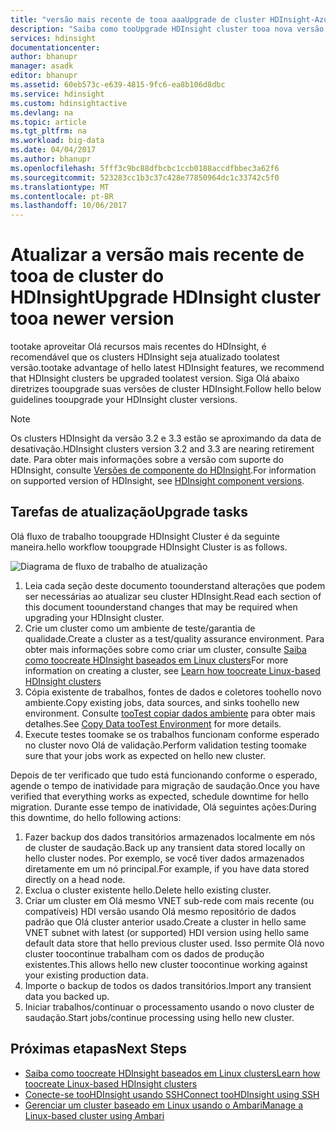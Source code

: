 ```yaml
---
title: "versão mais recente de tooa aaaUpgrade de cluster HDInsight-Azure | Microsoft Docs"
description: "Saiba como tooUpgrade HDInsight cluster tooa nova versão."
services: hdinsight
documentationcenter: 
author: bhanupr
manager: asadk
editor: bhanupr
ms.assetid: 60eb573c-e639-4815-9fc6-ea8b106d8dbc
ms.service: hdinsight
ms.custom: hdinsightactive
ms.devlang: na
ms.topic: article
ms.tgt_pltfrm: na
ms.workload: big-data
ms.date: 04/04/2017
ms.author: bhanupr
ms.openlocfilehash: 5fff3c9bc88dfbcbc1ccb0188accdfbbec3a62f6
ms.sourcegitcommit: 523283cc1b3c37c428e77850964dc1c33742c5f0
ms.translationtype: MT
ms.contentlocale: pt-BR
ms.lasthandoff: 10/06/2017
---
```

# <a name="upgrade-hdinsight-cluster-tooa-newer-version"></a><span data-ttu-id="ef8f8-103">Atualizar a versão mais recente de tooa de cluster do HDInsight</span><span class="sxs-lookup"><span data-stu-id="ef8f8-103">Upgrade HDInsight cluster tooa newer version</span></span>
<span data-ttu-id="ef8f8-104">tootake aproveitar Olá recursos mais recentes do HDInsight, é recomendável que os clusters HDInsight seja atualizado toolatest versão.</span><span class="sxs-lookup"><span data-stu-id="ef8f8-104">tootake advantage of hello latest HDInsight features, we recommend that HDInsight clusters be upgraded toolatest version.</span></span> <span data-ttu-id="ef8f8-105">Siga Olá abaixo diretrizes tooupgrade suas versões de cluster HDInsight.</span><span class="sxs-lookup"><span data-stu-id="ef8f8-105">Follow hello below guidelines tooupgrade your HDInsight cluster versions.</span></span>

> [!NOTE]
> <span data-ttu-id="ef8f8-106">Os clusters HDInsight da versão 3.2 e 3.3 estão se aproximando da data de desativação.</span><span class="sxs-lookup"><span data-stu-id="ef8f8-106">HDInsight clusters version 3.2 and 3.3 are nearing retirement date.</span></span> <span data-ttu-id="ef8f8-107">Para obter mais informações sobre a versão com suporte do HDInsight, consulte [Versões de componente do HDInsight](hdinsight-component-versioning.md#supported-hdinsight-versions).</span><span class="sxs-lookup"><span data-stu-id="ef8f8-107">For information on supported version of HDInsight, see [HDInsight component versions](hdinsight-component-versioning.md#supported-hdinsight-versions).</span></span>
>
>

## <a name="upgrade-tasks"></a><span data-ttu-id="ef8f8-108">Tarefas de atualização</span><span class="sxs-lookup"><span data-stu-id="ef8f8-108">Upgrade tasks</span></span>
<span data-ttu-id="ef8f8-109">Olá fluxo de trabalho tooupgrade HDInsight Cluster é da seguinte maneira.</span><span class="sxs-lookup"><span data-stu-id="ef8f8-109">hello workflow tooupgrade HDInsight Cluster is as follows.</span></span>

![Diagrama de fluxo de trabalho de atualização](./media/hdinsight-upgrade-cluster/upgrade-workflow.png)

1. <span data-ttu-id="ef8f8-111">Leia cada seção deste documento toounderstand alterações que podem ser necessárias ao atualizar seu cluster HDInsight.</span><span class="sxs-lookup"><span data-stu-id="ef8f8-111">Read each section of this document toounderstand changes that may be required when upgrading your HDInsight cluster.</span></span>
2. <span data-ttu-id="ef8f8-112">Crie um cluster como um ambiente de teste/garantia de qualidade.</span><span class="sxs-lookup"><span data-stu-id="ef8f8-112">Create a cluster as a test/quality assurance environment.</span></span> <span data-ttu-id="ef8f8-113">Para obter mais informações sobre como criar um cluster, consulte [Saiba como toocreate HDInsight baseados em Linux clusters](hdinsight-hadoop-provision-linux-clusters.md)</span><span class="sxs-lookup"><span data-stu-id="ef8f8-113">For more information on creating a cluster, see [Learn how toocreate Linux-based HDInsight clusters](hdinsight-hadoop-provision-linux-clusters.md)</span></span>
3. <span data-ttu-id="ef8f8-114">Cópia existente de trabalhos, fontes de dados e coletores toohello novo ambiente.</span><span class="sxs-lookup"><span data-stu-id="ef8f8-114">Copy existing jobs, data sources, and sinks toohello new environment.</span></span> <span data-ttu-id="ef8f8-115">Consulte [tooTest copiar dados ambiente](hdinsight-migrate-from-windows-to-linux.md#copy-data-to-the-test-environment) para obter mais detalhes.</span><span class="sxs-lookup"><span data-stu-id="ef8f8-115">See [Copy Data tooTest Environment](hdinsight-migrate-from-windows-to-linux.md#copy-data-to-the-test-environment) for more details.</span></span>
4. <span data-ttu-id="ef8f8-116">Execute testes toomake se os trabalhos funcionam conforme esperado no cluster novo Olá de validação.</span><span class="sxs-lookup"><span data-stu-id="ef8f8-116">Perform validation testing toomake sure that your jobs work as expected on hello new cluster.</span></span>


<span data-ttu-id="ef8f8-117">Depois de ter verificado que tudo está funcionando conforme o esperado, agende o tempo de inatividade para migração de saudação.</span><span class="sxs-lookup"><span data-stu-id="ef8f8-117">Once you have verified that everything works as expected, schedule downtime for hello migration.</span></span> <span data-ttu-id="ef8f8-118">Durante esse tempo de inatividade, Olá seguintes ações:</span><span class="sxs-lookup"><span data-stu-id="ef8f8-118">During this downtime, do hello following actions:</span></span>

1.  <span data-ttu-id="ef8f8-119">Fazer backup dos dados transitórios armazenados localmente em nós de cluster de saudação.</span><span class="sxs-lookup"><span data-stu-id="ef8f8-119">Back up any transient data stored locally on hello cluster nodes.</span></span> <span data-ttu-id="ef8f8-120">Por exemplo, se você tiver dados armazenados diretamente em um nó principal.</span><span class="sxs-lookup"><span data-stu-id="ef8f8-120">For example, if you have data stored directly on a head node.</span></span>
2.  <span data-ttu-id="ef8f8-121">Exclua o cluster existente hello.</span><span class="sxs-lookup"><span data-stu-id="ef8f8-121">Delete hello existing cluster.</span></span>
3.  <span data-ttu-id="ef8f8-122">Criar um cluster em Olá mesmo VNET sub-rede com mais recente (ou compatíveis) HDI versão usando Olá mesmo repositório de dados padrão que Olá cluster anterior usado.</span><span class="sxs-lookup"><span data-stu-id="ef8f8-122">Create a cluster in hello same VNET subnet with latest (or supported) HDI version using hello same default data store that hello previous cluster used.</span></span> <span data-ttu-id="ef8f8-123">Isso permite Olá novo cluster toocontinue trabalham com os dados de produção existentes.</span><span class="sxs-lookup"><span data-stu-id="ef8f8-123">This allows hello new cluster toocontinue working against your existing production data.</span></span>
4.  <span data-ttu-id="ef8f8-124">Importe o backup de todos os dados transitórios.</span><span class="sxs-lookup"><span data-stu-id="ef8f8-124">Import any transient data you backed up.</span></span>
5.  <span data-ttu-id="ef8f8-125">Iniciar trabalhos/continuar o processamento usando o novo cluster de saudação.</span><span class="sxs-lookup"><span data-stu-id="ef8f8-125">Start jobs/continue processing using hello new cluster.</span></span>

## <a name="next-steps"></a><span data-ttu-id="ef8f8-126">Próximas etapas</span><span class="sxs-lookup"><span data-stu-id="ef8f8-126">Next Steps</span></span>
* [<span data-ttu-id="ef8f8-127">Saiba como toocreate HDInsight baseados em Linux clusters</span><span class="sxs-lookup"><span data-stu-id="ef8f8-127">Learn how toocreate Linux-based HDInsight clusters</span></span>](hdinsight-hadoop-provision-linux-clusters.md)
* [<span data-ttu-id="ef8f8-128">Conecte-se tooHDInsight usando SSH</span><span class="sxs-lookup"><span data-stu-id="ef8f8-128">Connect tooHDInsight using SSH</span></span>](hdinsight-hadoop-linux-use-ssh-unix.md)
* [<span data-ttu-id="ef8f8-129">Gerenciar um cluster baseado em Linux usando o Ambari</span><span class="sxs-lookup"><span data-stu-id="ef8f8-129">Manage a Linux-based cluster using Ambari</span></span>](hdinsight-hadoop-manage-ambari.md)

